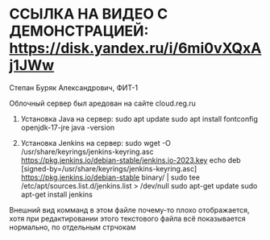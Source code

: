 # ССЫЛКА НА ВИДЕО С ДЕМОНСТРАЦИЕЙ: https://disk.yandex.ru/i/6mi0vXQxAj1JWw
Степан Буряк Александрович, ФИТ-1

Облочный сервер был аредован на сайте cloud.reg.ru

1) Установка Java на сервер:
sudo apt update
sudo apt install fontconfig openjdk-17-jre
java -version

3) Установка Jenkins на сервер:
sudo wget -O /usr/share/keyrings/jenkins-keyring.asc \
  https://pkg.jenkins.io/debian-stable/jenkins.io-2023.key
echo deb [signed-by=/usr/share/keyrings/jenkins-keyring.asc] \
  https://pkg.jenkins.io/debian-stable binary/ | sudo tee \
  /etc/apt/sources.list.d/jenkins.list > /dev/null
sudo apt-get update
sudo apt-get install jenkins

Внешний вид комманд в этом файле почему-то плохо отображается, хотя при редактировании этого текстового файла всё показывается нормально, по отдельным стрчокам
